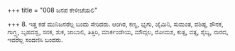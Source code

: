 +++
title = "008 ಜನಪ ಕೇಳೀಚೆಯಲಿ"

+++
8. ಇತ್ತ ಕಡೆ ಮುನಿಜನರೆಲ್ಲ ಬಂದು ಸೇರಿದರು. ಆಂಗಿರ, ಕಣ್ವ, ಭೃಗು, ಜೈಮಿನಿ, ಸುಮಂತ, ವಶಿಷ್ಠ, ಶೌನಕ, ಗಾಗ್ರ್ಯ, ಬೃಹದಶ್ವ, ಸನಕ, ಶುಕ, ಜಾಬಾಲಿ, ತಿತ್ತಿರಿ, ಮಾರ್ಕಂಡೇಯ, ಮೌದ್ಗಲ, ರೋಮಶ, ಕುತ್ಸ, ವತ್ಸ, ಶೈಬ್ಯ, ನಾರದ, ಇವರೆಲ್ಲ ಸಂದಣಿಸಿ ಬಂದರು.